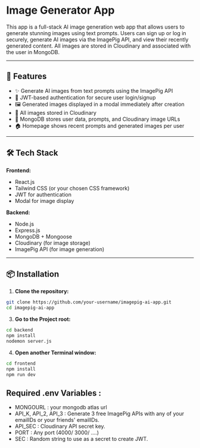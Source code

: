 # Image Generator App

This app is a full-stack AI image generation web app that allows users to generate stunning images using text prompts. Users can sign up or log in securely, generate AI images via the ImagePig API, and view their recently generated content. All images are stored in Cloudinary and associated with the user in MongoDB.

---

## 🚀 Features

- ✨ Generate AI images from text prompts using the ImagePig API
- 🔐 JWT-based authentication for secure user login/signup
- 🖼️ Generated images displayed in a modal immediately after creation
- 📂 All images stored in Cloudinary
- 🧠 MongoDB stores user data, prompts, and Cloudinary image URLs
- 🏠 Homepage shows recent prompts and generated images per user

---

## 🛠️ Tech Stack

**Frontend:**
- React.js
- Tailwind CSS (or your chosen CSS framework)
- JWT for authentication
- Modal for image display

**Backend:**
- Node.js
- Express.js
- MongoDB + Mongoose
- Cloudinary (for image storage)
- ImagePig API (for image generation)

---

## 📦 Installation

1. **Clone the repository:**

```bash
git clone https://github.com/your-username/imagepig-ai-app.git
cd imagepig-ai-app
```
3. **Go to the Project root:**
```bash
cd backend
npm install
nodemon server.js
```
4. **Open another Terminal window:**
```bash
cd frontend
npm install
npm run dev
```

## Required .env Variables : 
- MONGOURL : your mongodb atlas url
- API_K, API_2, API_3 : Generate 3 free ImagePig APIs with any of your emailIDs or your friends' emailIDs.
- API_SEC : Cloudinary API secret key.
- PORT : Any port (4000/ 3000/ ....)
- SEC : Random string to use as a secret to create JWT.
